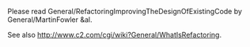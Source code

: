 Please read General/RefactoringImprovingTheDesignOfExistingCode by General/MartinFowler &al.

See also http://www.c2.com/cgi/wiki?General/WhatIsRefactoring.
